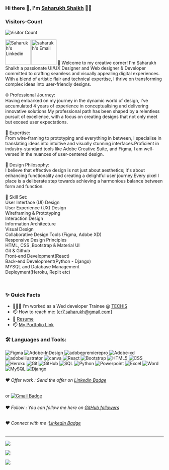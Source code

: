 ### Hi there 👋, I'm [Saharukh Shaikh](https://github.com/SaharukhShaikh) 👨‍💻

### Visitors-Count
![Visitor Count](https://profile-counter.glitch.me/{SaharukhShaikh}/count.svg)
<br>

<a href="https://www.linkedin.com/in/saharukh-shaikh/">
  <img align="left" alt="Saharukh's Linkedin" width="80px" src="https://img.shields.io/badge/LinkedIn-0077B5?style=for-the-badge&logo=linkedin&logoColor=white" />
</a>



<a href="mailto:cr7.saharukh@gmail.com">
  <img align="left" alt="saharukh's Email" width="80px" src="https://img.shields.io/badge/Gmail-D14836?style=for-the-badge&logo=gmail&logoColor=white" />
</a>


<br />

<br/>

<p>
<br />
🎨 Welcome to my creative corner! I'm Saharukh Shaikh a passionate UI/UX Designer and Web designer & Developer committed to crafting seamless and visually appealing digital experiences. With a blend of artistic flair and technical expertise, I thrive on transforming complex ideas into user-friendly designs.
<br />
<br />
🌐 Professional Journey:
<br />
Having embarked on my journey in the dynamic world of design, I've accumulated 4 years of experience in conceptualising and delivering innovative solutions.My professional path has been shaped by a relentless pursuit of excellence, with a focus on creating designs that not only meet but exceed user expectations.
<br />
<br />
💼 Expertise:
<br />
From wire-framing to prototyping and everything in between, I specialise in translating ideas into intuitive and visually stunning interfaces.Proficient in industry-standard tools like Adobe Creative Suite, and Figma, I am well-versed in the nuances of user-centered design.
<br />
<br />
🚀 Design Philosophy:
<br />
I believe that effective design is not just about aesthetics; it's about enhancing functionality and creating a delightful user journey.Every pixel I place is a deliberate step towards achieving a harmonious balance between form and function.
<br />
<br />
🔧 Skill Set:
<br />
User Interface (UI) Design
<br />
User Experience (UX) Design
<br />
Wireframing & Prototyping
<br />
Interaction Design
<br />
Information Architecture
<br />
Visual Design
<br />
Collaborative Design Tools (Figma, Adobe XD)
<br />
Responsive Design Principles
<br />
HTML, CSS ,Bootstrap & Material UI
<br />
Git & Github
<br />
Front-end Development(React)
<br />
Back-end Development(Python - Django)
<br />
MYSQL and Database Management
<br />
Deployment(Heroku, Replit etc)
</p>
<br />
  
### ✨ Quick Facts

- 👨🏽‍💻 I’m worked as a Wed developer Trainee @ [TECHIS](https://techis.io/)
- 📫 How to reach me: [cr7.saharukh@gmail.com]
- 📝 [Resume](https://drive.google.com/file/d/1Gf8sKeSfXJNsgRPAZJ_oBvHIwo5Xworq/view?usp=drive_link)
- 📫 [My Portfolio Link](https://portfolio-uw6k.vercel.app/)

### 🛠️ Languages and Tools:
![Figma](https://img.shields.io/badge/Figma-F24E1E?style=for-the-badge&logo=Figma&logoColor=black)
![Adobe-InDesign](https://img.shields.io/badge/Adobe-InDesign-FF61F6?style=for-the-badge&logo=Adobe-InDesign&logoColor=Red)
![adobepremierepro](https://img.shields.io/badge/adobepremierepro-9999FF?style=for-the-badge&logo=adobepremierepro&logoColor=black)
![Adobe-xd](https://img.shields.io/badge/Adobe-xd-FF61F6?style=for-the-badge&logo=Adobe-xd&logoColor=black)
![adobeillustrator](https://img.shields.io/badge/adobeillustrator-FF9A00?style=for-the-badge&logo=adobeillustrator&logoColor=black)
![canva](https://img.shields.io/badge/canva-00C4CC?style=for-the-badge&logo=canva&logoColor=black)
![React](https://img.shields.io/badge/C%2B%2B-00599C?style=for-the-badge&logo=c%2B%2B&logoColor=white)
![Bootstrap](https://img.shields.io/badge/Bootstrap-563D7C?style=for-the-badge&logo=bootstrap&logoColor=white)
![HTML5](	https://img.shields.io/badge/HTML-239120?style=for-the-badge&logo=html5&logoColor=white)
![CSS](https://img.shields.io/badge/CSS-239120?&style=for-the-badge&logo=css3&logoColor=white)
![Heroku](https://img.shields.io/badge/Heroku-430098?style=for-the-badge&logo=heroku&logoColor=white)
![Git](https://img.shields.io/badge/-Git-black?style=flat-square&logo=git)
![GitHub](https://img.shields.io/badge/-GitHub-black?style=flat-square&logo=github)
![SQL](https://img.shields.io/badge/SQLite-07405E?style=for-the-badge&logo=sqlite&logoColor=white)
![Python](https://img.shields.io/badge/Python-3776AB?style=for-the-badge&logo=python&logoColor=white)
![Powerpoint](https://img.shields.io/badge/Microsoft_PowerPoint-B7472A?style=for-the-badge&logo=microsoft-powerpoint&logoColor=white)
![Excel](https://img.shields.io/badge/Microsoft_Excel-217346?style=for-the-badge&logo=microsoft-excel&logoColor=white)
![Word](https://img.shields.io/badge/Microsoft_Word-2B579A?style=for-the-badge&logo=microsoft-word&logoColor=white)
![MySQL](https://img.shields.io/badge/MySQL-00000F?style=for-the-badge&logo=mysql&logoColor=white)
![Django](https://img.shields.io/badge/Django-092E20?style=for-the-badge&logo=django&logoColor=white)



###### ❤️ Offer work : Send the offer on [Linkedin Badge](https://www.linkedin.com/in/saharukh-shaikh/)
or [![Gmail Badge](https://img.shields.io/badge/-cr7.saharukh@gmail.com-c14438?style=flat-square&logo=Gmail&logoColor=white&link=mailto:cr7.saharukh@gmail.com)](mailto:cr7.saharukh@gmail.com)


###### ❤️ Follow : You can follow me here on [GitHub followers](https://github.com/SaharukhShaikh)

###### ❤️ Connect with me :[Linkedin Badge](https://www.linkedin.com/in/saharukh-shaikh/)


----------------------------------------------------------

![](https://github-readme-stats.vercel.app/api?username=SaharukhShaikh&theme=blue-green)


![](https://github-readme-stats.vercel.app/api/top-langs/?username=SaharukhShaikh&theme=blue-green)


![](https://img.shields.io/badge/Maintained%3F-yes-green.svg)

<!---
SaharukhShaikh/SaharukhShaikh is a ✨ special ✨ repository because its `README.md` (this file) appears on your GitHub profile.
You can click the Preview link to take a look at your changes.
--->
